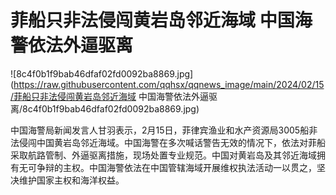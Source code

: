 # 菲船只非法侵闯黄岩岛邻近海域 中国海警依法外逼驱离

![8c4f0b1f9bab46dfaf02fd0092ba8869.jpg](https://raw.githubusercontent.com/qqhsx/qqnews_image/main/2024/02/15/菲船只非法侵闯黄岩岛邻近海域 中国海警依法外逼驱离/8c4f0b1f9bab46dfaf02fd0092ba8869.jpg)

​中国海警局新闻发言人甘羽表示，2月15日，菲律宾渔业和水产资源局3005船非法侵闯中国黄岩岛邻近海域。中国海警在多次喊话警告无效的情况下，依法对菲船采取航路管制、外逼驱离措施，现场处置专业规范。中国对黄岩岛及其邻近海域拥有无可争辩的主权。中国海警依法在中国管辖海域开展维权执法活动一以贯之，坚决维护国家主权和海洋权益。

